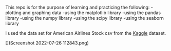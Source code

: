 <!-- Create read me -->

This repo is for the purpose of learning and practicing the following:
-plotting and graphing data
-using the matplotlib library
-using the pandas library
-using the numpy library
-using the scipy library
-using the seaborn library

I used the data set for American Airlines Stock csv from the [Kaggle](https://www.kaggle.com/datasets/camnugent/sandp500) dataset.

<!-- Add screen shot -->

[](Screenshot 2022-07-26 112843.png)
